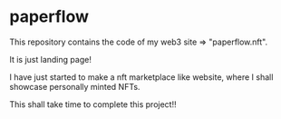 # paperflow
This repository contains the code of my web3 site => "paperflow.nft".

It is just landing page!

I have just started to make a nft marketplace like website, where I shall showcase personally minted NFTs.

This shall take time to complete this project!!
